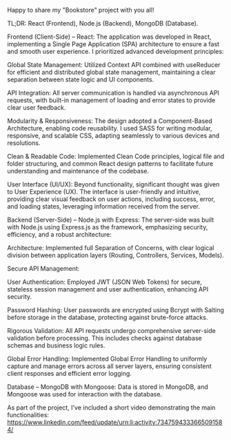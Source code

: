 Happy to share my "Bookstore" project with you all!

TL;DR: React (Frontend), Node.js (Backend), MongoDB (Database).

Frontend (Client-Side) – React:
The application was developed in React, implementing a Single Page Application (SPA) architecture to ensure a fast and smooth user experience. I prioritized advanced development principles:

Global State Management: Utilized Context API combined with useReducer for efficient and distributed global state management, maintaining a clear separation between state logic and UI components.

API Integration: All server communication is handled via asynchronous API requests, with built-in management of loading and error states to provide clear user feedback.

Modularity & Responsiveness: The design adopted a Component-Based Architecture, enabling code reusability. I used SASS for writing modular, responsive, and scalable CSS, adapting seamlessly to various devices and resolutions.

Clean & Readable Code: Implemented Clean Code principles, logical file and folder structuring, and common React design patterns to facilitate future understanding and maintenance of the codebase.

User Interface (UI/UX): Beyond functionality, significant thought was given to User Experience (UX). The interface is user-friendly and intuitive, providing clear visual feedback on user actions, including success, error, and loading states, leveraging information received from the server.

Backend (Server-Side) – Node.js with Express:
The server-side was built with Node.js using Express.js as the framework, emphasizing security, efficiency, and a robust architecture:

Architecture: Implemented full Separation of Concerns, with clear logical division between application layers (Routing, Controllers, Services, Models).

Secure API Management:

User Authentication: Employed JWT (JSON Web Tokens) for secure, stateless session management and user authentication, enhancing API security.

Password Hashing: User passwords are encrypted using Bcrypt with Salting before storage in the database, protecting against brute-force attacks.

Rigorous Validation: All API requests undergo comprehensive server-side validation before processing. This includes checks against database schemas and business logic rules.

Global Error Handling: Implemented Global Error Handling to uniformly capture and manage errors across all server layers, ensuring consistent client responses and efficient error logging.

Database – MongoDB with Mongoose:
Data is stored in MongoDB, and Mongoose was used for interaction with the database.

As part of the project, I've included a short video demonstrating the main functionalities:
https://www.linkedin.com/feed/update/urn:li:activity:7347594333665091584/
